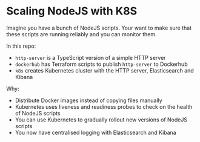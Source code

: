 # Scaling NodeJS with K8S

Imagine you have a bunch of NodeJS scripts. Your want to make sure that these scripts are running reliably and you can monitor them.

In this repo:

- `http-server` is a TypeScript version of a simple HTTP server
- `dockerhub` has Terraform scripts to publish `http-server` to Dockerhub
- `k8s` creates Kubernetes cluster with the HTTP server, Elasticsearch and Kibana

Why:

- Distribute Docker images instead of copying files manually
- Kubernetes uses liveness and readiness probes to check on the health of NodeJS scripts
- You can use Kubernetes to gradually rollout new versions of NodeJS scripts
- You now have centralised logging with Elasticsearch and Kibana

